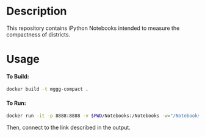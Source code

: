 # Description
This repository contains iPython Notebooks intended to measure the compactness of districts.

# Usage
#### To Build:
````bash
docker build -t mggg-compact .
````
#### To Run:
````bash
docker run -it -p 8888:8888 -v $PWD/Notebooks:/Notebooks -w="/Notebooks" mggg-compact
````

Then, connect to the link described in the output.
